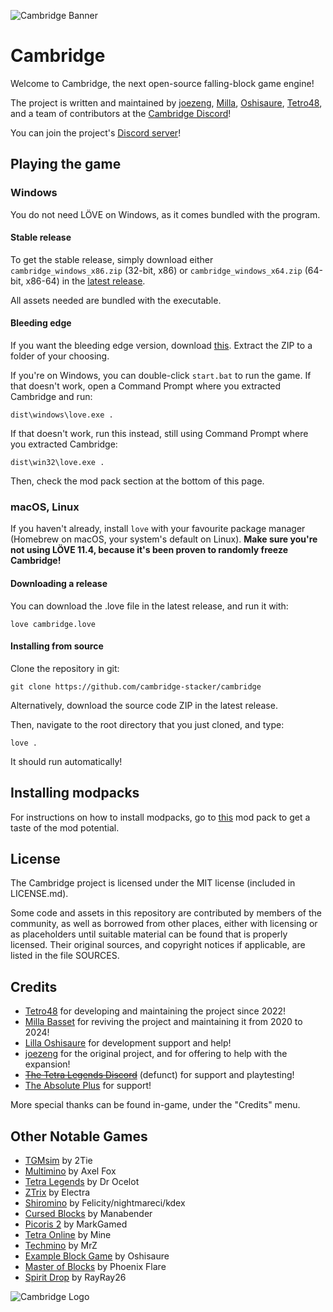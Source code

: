 ![Cambridge Banner](https://t-sp.in/public/img/cambridge.png)

Cambridge
=========

Welcome to Cambridge, the next open-source falling-block game engine!

The project is written and maintained by [joezeng](https://github.com/joezeng), [Milla](https://github.com/MillaBasset), [Oshisaure](https://github.com/oshisaure), [Tetro48](https://github.com/Tetro48), and a team of contributors at the [Cambridge Discord][discord]!

You can join the project's [Discord server][discord]!

Playing the game
----------------

### Windows

You do not need LÖVE on Windows, as it comes bundled with the program.

#### Stable release

To get the stable release, simply download either `cambridge_windows_x86.zip` (32-bit, x86) or `cambridge_windows_x64.zip` (64-bit, x86-64) in the [latest release](https://github.com/cambridge-stacker/cambridge/releases/latest).

All assets needed are bundled with the executable.

#### Bleeding edge

If you want the bleeding edge version, download [this](https://github.com/cambridge-stacker/cambridge/archive/main.zip). Extract the ZIP to a folder of your choosing.

If you're on Windows, you can double-click `start.bat` to run the game. If that doesn't work, open a Command Prompt where you extracted Cambridge and run:

	dist\windows\love.exe .

If that doesn't work, run this instead, still using Command Prompt where you extracted Cambridge:

	dist\win32\love.exe .

Then, check the mod pack section at the bottom of this page.

### macOS, Linux

If you haven't already, install `love` with your favourite package manager (Homebrew on macOS, your system's default on Linux). **Make sure you're not using LÖVE 11.4, because it's been proven to randomly freeze Cambridge!**

#### Downloading a release

You can download the .love file in the latest release, and run it with:

    love cambridge.love

#### Installing from source

Clone the repository in git:

	git clone https://github.com/cambridge-stacker/cambridge

Alternatively, download the source code ZIP in the latest release.

Then, navigate to the root directory that you just cloned, and type:

	love .

It should run automatically!

## Installing modpacks

For instructions on how to install modpacks, go to [this](https://github.com/cambridge-stacker/cambridge-modpack) mod pack to get a taste of the mod potential.

License
-------

The Cambridge project is licensed under the MIT license (included in LICENSE.md).

Some code and assets in this repository are contributed by members of the
community, as well as borrowed from other places, either with licensing
or as placeholders until suitable material can be found that is properly
licensed. Their original sources, and copyright notices if applicable, are
listed in the file SOURCES.

Credits
-------
  
- [Tetro48](https://github.com/Tetro48) for developing and maintaining the project since 2022!
- [Milla Basset](https://github.com/MillaBasset) for reviving the project and maintaining it from 2020 to 2024!
- [Lilla Oshisaure](https://www.youtube.com/user/LeSpyroshisaure) for development support and help!
- [joezeng](https://github.com/joezeng) for the original project, and for offering to help with the expansion!
- ~~[The Tetra Legends Discord](http://discord.com/invite/7hMx5r2)~~ (defunct) for support and playtesting!
- [The Absolute Plus](https://discord.gg/6Gf2awJ) for support!

More special thanks can be found in-game, under the "Credits" menu.

Other Notable Games
-------------------

- [TGMsim](https://github.com/2Tie/TGMsim) by 2Tie
- [Multimino](https://gamejolt.com/games/multimino/556683) by Axel Fox
- [Tetra Legends](https://tetralegends.app) by Dr Ocelot
- [ZTrix](https://discord.gg/MGhqCBDGNH) by Electra
- [Shiromino](https://github.com/shiromino/shiromino) by Felicity/nightmareci/kdex
- [Cursed Blocks](https://github.com/Manabender/Cursed-Blocks) by Manabender
- [Picoris 2](https://www.lexaloffle.com/bbs/?tid=41733) by MarkGamed
- [Tetra Online](https://github.com/Juan-Cartes/Tetra-Offline) by Mine
- [Techmino](https://discord.gg/6Yuww44tq8) by MrZ
- [Example Block Game](https://github.com/oshisaure/example-block-game) by Oshisaure
- [Master of Blocks](https://discord.gg/72FZ49mjWh) by Phoenix Flare
- [Spirit Drop](https://rayblastgames.com/spiritdrop.php) by RayRay26

![Cambridge Logo](https://cdn.discordapp.com/attachments/827186653772644452/1077674343544393820/Icon_2.png)
                                            

[discord]: https://discord.gg/AADZUmgsph
